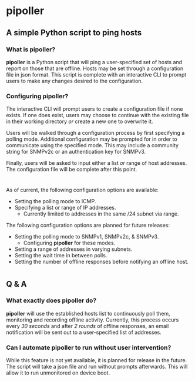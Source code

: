 # pipoller
## A simple Python script to ping hosts

### What is pipoller?

**pipoller** is a Python script that will ping a user-specified set of hosts and report on those that are offline. Hosts may be set through a configuration file in json format. This script is complete with an interactive CLI to prompt users to make any changes desired to the configuration.

### Configuring pipoller?

The interactive CLI will prompt users to create a configuration file if none exists. If one does exist, users may choose to continue with the existing file in their working directory *or* create a new one to overwrite it. 

Users will be walked through a configuration process by first specifying a polling mode. Additional configuration may be prompted for in order to communicate using the specified mode. This may include a community string for SNMPv2c or an authentication key for SNMPv3. 

Finally, users will be asked to input either a list *or* range of host addresses. The configuration file will be complete after this point.

#
As of current, the following configuration options are available:
* Setting the polling mode to ICMP.
* Specifying a list or range of IP addresses.
  * Currently limited to addresses in the same /24 subnet via range.

The following configuration options are planned for future releases:
* Setting the polling mode to SNMPv1, SNMPv2c, & SNMPv3.
  * Configuring **pipoller** for these modes.
* Setting a range of addresses in varying subnets.
* Setting the wait time in between polls.
* Setting the number of offline responses before notifying an offline host.
#

## Q & A
### What exactly does pipoller do?

**pipoller** will use the established hosts list to continuously poll them, monitoring and recording offline activity. Currently, this process occurs every *30 seconds* and after *2 rounds* of offline responses, an email notification will be sent out to a user-specified list of addresses. 

### Can I automate pipoller to run without user intervention?

While this feature is not yet available, it is planned for release in the future. The script will take a json file and run without prompts afterwards. This will allow it to run unmonitored on device boot.
